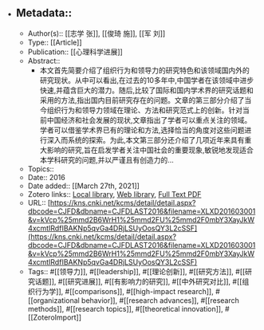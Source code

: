- ## Metadata::
    - Author(s):: [[志学 张]], [[俊琦 施]], [[军 刘]]
    - Type:: [[Article]]
    - Publication:: [[心理科学进展]]
    - Abstract::
        - 本文首先简要介绍了组织行为和领导力的研究特色和该领域国内外的研究现状。从中可以看出,在过去的10多年中,中国学者在该领域中进步快速,并蕴含巨大的潜力。随后,比较了国际和国内学术界的研究话题和采用的方法,指出国内目前研究存在的问题。文章的第三部分介绍了当今组织行为和领导力领域在理论、方法和研究范式上的创新。针对当前中国经济和社会发展的现状,文章指出了学者可以重点关注的领域。学者可以借鉴学术界已有的理论和方法,选择恰当的角度对这些问题进行深入而系统的探索。为此,本文第三部分还介绍了几项近年来具有重大影响的研究,旨在启发学者关注中国社会的重要现象,敏锐地发现适合本学科研究的问题,并以严谨且有创造力的...
    - Topics:: 
    - Date:: 2016
    - Date added:: [[March 27th, 2021]]
    - Zotero links:: [Local library](zotero://select/library/items/LA4TAWBI), [Web library](https://www.zotero.org/users/7147715/items/LA4TAWBI), [Full Text PDF](zotero://open-pdf/library/items/J3P39RYB)
    - URL:: [https://kns.cnki.net/kcms/detail/detail.aspx?dbcode=CJFD&dbname=CJFDLAST2016&filename=XLXD201603001&v=kVcp%25mmd2B6WrH1%25mmd2FU%25mmd2F0mbY3XayJkW4xcmtIRdfIBAKNp5qvGa4DRjLSUyOosQY3L2cSSF](https://kns.cnki.net/kcms/detail/detail.aspx?dbcode=CJFD&dbname=CJFDLAST2016&filename=XLXD201603001&v=kVcp%25mmd2B6WrH1%25mmd2FU%25mmd2F0mbY3XayJkW4xcmtIRdfIBAKNp5qvGa4DRjLSUyOosQY3L2cSSF)
    - Tags:: #[[领导力]], #[[leadership]], #[[理论创新]], #[[研究方法]], #[[研究话题]], #[[研究进展]], #[[有影响力的研究]], #[[中外研究对比]], #[[组织行为学]], #[[comparisons]], #[[high-impact research]], #[[organizational behavior]], #[[research advances]], #[[research methods]], #[[research topics]], #[[theoretical innovation]], #[[ZoteroImport]]
